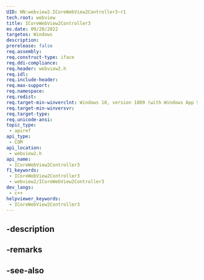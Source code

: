 ```yaml
---
UID: NN:webview2.ICoreWebView2Controller3~r1
tech.root: webview
title: ICoreWebView2Controller3
ms.date: 09/20/2022
targetos: Windows
description: 
prerelease: false
req.assembly: 
req.construct-type: iface
req.ddi-compliance: 
req.header: webview2.h
req.idl: 
req.include-header: 
req.max-support: 
req.namespace: 
req.redist: 
req.target-min-winverclnt: Windows 10, version 1809 (with Windows App SDK 1.1 or later)
req.target-min-winversvr: 
req.target-type: 
req.unicode-ansi: 
topic_type:
 - apiref
api_type:
 - COM
api_location:
 - webview2.h
api_name:
 - ICoreWebView2Controller3
f1_keywords:
 - ICoreWebView2Controller3
 - webview2/ICoreWebView2Controller3
dev_langs:
 - c++
helpviewer_keywords:
 - ICoreWebView2Controller3
---
```


## -description

## -remarks

## -see-also

